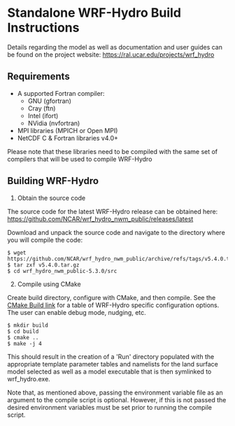 # Standalone WRF-Hydro Build Instructions
Details regarding the model as well as documentation and user guides can be
found on the project website:
https://ral.ucar.edu/projects/wrf_hydro

## Requirements
* A supported Fortran compiler:
  - GNU (gfortran)
  - Cray (ftn)
  - Intel (ifort)
  - NVidia (nvfortran)
* MPI libraries (MPICH or Open MPI)
* NetCDF C & Fortran libraries v4.0+

Please note that these libraries need to be compiled with the same set of
compilers that will be used to compile WRF-Hydro

## Building WRF-Hydro

1. Obtain the source code

The source code for the latest WRF-Hydro release can be obtained here:
https://github.com/NCAR/wrf_hydro_nwm_public/releases/latest

Download and unpack the source code and navigate to the directory where you
will compile the code:

```
$ wget https://github.com/NCAR/wrf_hydro_nwm_public/archive/refs/tags/v5.4.0.tar.gz
$ tar zxf v5.4.0.tar.gz
$ cd wrf_hydro_nwm_public-5.3.0/src
```

2. Compile using CMake

Create build directory, configure with CMake, and then compile. 
See the [CMake Build link](https://github.com/NCAR/wrf_hydro_nwm_public/blob/main/docs/BUILD.md#cmake-build)
for a table of WRF-Hydro specific configuration options. 
The user can enable debug mode, nudging, etc.

```
$ mkdir build
$ cd build
$ cmake ..
$ make -j 4
```

This should result in the creation of a 'Run' directory populated with the
appropriate template parameter tables and namelists for the land surface model
selected as well as a model executable that is then symlinked to wrf_hydro.exe.

Note that, as mentioned above, passing the environment variable file as an 
argument to the compile script is optional. However, if this is not passed the
desired environment variables must be set prior to running the compile script.

